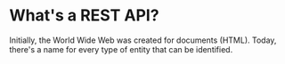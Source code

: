
# What's a REST API?
Initially, the World Wide Web was created for documents (HTML). Today, there's a name for every type of entity that can be identified.